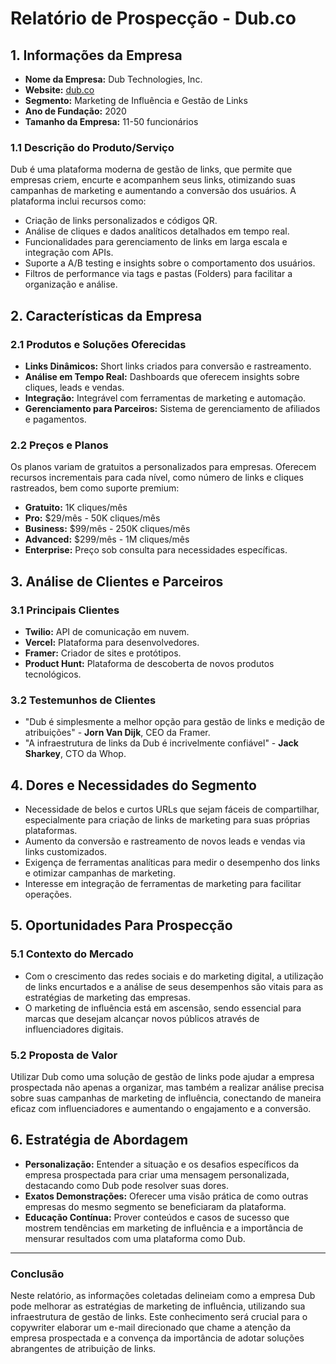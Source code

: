# Relatório de Prospecção - Dub.co

## 1. Informações da Empresa
- **Nome da Empresa:** Dub Technologies, Inc.
- **Website:** [dub.co](https://dub.co)
- **Segmento:** Marketing de Influência e Gestão de Links
- **Ano de Fundação:** 2020
- **Tamanho da Empresa:** 11-50 funcionários

### 1.1 Descrição do Produto/Serviço
Dub é uma plataforma moderna de gestão de links, que permite que empresas criem, encurte e acompanhem seus links, otimizando suas campanhas de marketing e aumentando a conversão dos usuários. A plataforma inclui recursos como:
- Criação de links personalizados e códigos QR.
- Análise de cliques e dados analíticos detalhados em tempo real.
- Funcionalidades para gerenciamento de links em larga escala e integração com APIs.
- Suporte a A/B testing e insights sobre o comportamento dos usuários.
- Filtros de performance via tags e pastas (Folders) para facilitar a organização e análise.

## 2. Características da Empresa
### 2.1 Produtos e Soluções Oferecidas
- **Links Dinâmicos:** Short links criados para conversão e rastreamento.
- **Análise em Tempo Real:** Dashboards que oferecem insights sobre cliques, leads e vendas.
- **Integração:** Integrável com ferramentas de marketing e automação.
- **Gerenciamento para Parceiros:** Sistema de gerenciamento de afiliados e pagamentos.
  
### 2.2 Preços e Planos
Os planos variam de gratuitos a personalizados para empresas. Oferecem recursos incrementais para cada nível, como número de links e cliques rastreados, bem como suporte premium:
- **Gratuito:** 1K cliques/mês
- **Pro:** $29/mês - 50K cliques/mês
- **Business:** $99/mês - 250K cliques/mês
- **Advanced:** $299/mês - 1M cliques/mês
- **Enterprise:** Preço sob consulta para necessidades específicas.

## 3. Análise de Clientes e Parceiros
### 3.1 Principais Clientes
- **Twilio:** API de comunicação em nuvem.
- **Vercel:** Plataforma para desenvolvedores.
- **Framer:** Criador de sites e protótipos.
- **Product Hunt:** Plataforma de descoberta de novos produtos tecnológicos.

### 3.2 Testemunhos de Clientes
- "Dub é simplesmente a melhor opção para gestão de links e medição de atribuições" - **Jorn Van Dijk**, CEO da Framer.
- "A infraestrutura de links da Dub é incrivelmente confiável" - **Jack Sharkey**, CTO da Whop.

## 4. Dores e Necessidades do Segmento
- Necessidade de belos e curtos URLs que sejam fáceis de compartilhar, especialmente para criação de links de marketing para suas próprias plataformas.
- Aumento da conversão e rastreamento de novos leads e vendas via links customizados.
- Exigença de ferramentas analíticas para medir o desempenho dos links e otimizar campanhas de marketing.
- Interesse em integração de ferramentas de marketing para facilitar operações.

## 5. Oportunidades Para Prospecção
### 5.1 Contexto do Mercado
- Com o crescimento das redes sociais e do marketing digital, a utilização de links encurtados e a análise de seus desempenhos são vitais para as estratégias de marketing das empresas.
- O marketing de influência está em ascensão, sendo essencial para marcas que desejam alcançar novos públicos através de influenciadores digitais.

### 5.2 Proposta de Valor
Utilizar Dub como uma solução de gestão de links pode ajudar a empresa prospectada não apenas a organizar, mas também a realizar análise precisa sobre suas campanhas de marketing de influência, conectando de maneira eficaz com influenciadores e aumentando o engajamento e a conversão.

## 6. Estratégia de Abordagem
- **Personalização:** Entender a situação e os desafios específicos da empresa prospectada para criar uma mensagem personalizada, destacando como Dub pode resolver suas dores.
- **Exatos Demonstrações:** Oferecer uma visão prática de como outras empresas do mesmo segmento se beneficiaram da plataforma.
- **Educação Contínua:** Prover conteúdos e casos de sucesso que mostrem tendências em marketing de influência e a importância de mensurar resultados com uma plataforma como Dub.

---

### Conclusão
Neste relatório, as informações coletadas delineiam como a empresa Dub pode melhorar as estratégias de marketing de influência, utilizando sua infraestrutura de gestão de links. Este conhecimento será crucial para o copywriter elaborar um e-mail direcionado que chame a atenção da empresa prospectada e a convença da importância de adotar soluções abrangentes de atribuição de links.